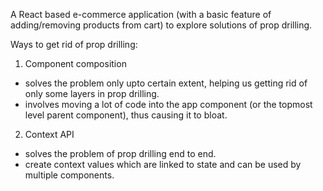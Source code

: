 A React based e-commerce application (with a basic feature of adding/removing products from cart) to explore solutions of prop drilling.

Ways to get rid of prop drilling:

1. Component composition

- solves the problem only upto certain extent, helping us getting rid of only some layers in prop drilling.
- involves moving a lot of code into the app component (or the topmost level parent component), thus causing it to bloat.

2. Context API

- solves the problem of prop drilling end to end.
- create context values which are linked to state and can be used by multiple components.
